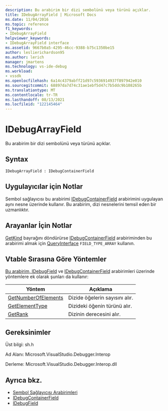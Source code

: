 ```yaml
---
description: Bu arabirim bir dizi sembolünü veya türünü açıklar.
title: IDebugArrayField | Microsoft Docs
ms.date: 11/04/2016
ms.topic: reference
f1_keywords:
- IDebugArrayField
helpviewer_keywords:
- IDebugArrayField interface
ms.assetid: 9667b0a5-4295-46cc-9388-b75c1350be15
author: leslierichardson95
ms.author: lerich
manager: jmartens
ms.technology: vs-ide-debug
ms.workload:
- vssdk
ms.openlocfilehash: 6a14c4379abff21d97c5936914937f897942e010
ms.sourcegitcommit: 68897da7d74c31ae1ebf5d47c7b5ddc9b108265b
ms.translationtype: MT
ms.contentlocale: tr-TR
ms.lasthandoff: 08/13/2021
ms.locfileid: "122145464"
---
```

# <a name="idebugarrayfield"></a>IDebugArrayField
Bu arabirim bir dizi sembolünü veya türünü açıklar.

## <a name="syntax"></a>Syntax

```
IDebugArrayField : IDebugContainerField
```

## <a name="notes-for-implementers"></a>Uygulayıcılar için Notlar
 Sembol sağlayıcısı bu arabirimi [IDebugContainerField](../../../extensibility/debugger/reference/idebugcontainerfield.md) arabirimini uygulayan aynı nesne üzerinde kullanır. Bu arabirim, dizi nesnelerini temsil eden bir uzmanlıktır.

## <a name="notes-for-callers"></a>Arayanlar İçin Notlar
 [GetKind](../../../extensibility/debugger/reference/idebugfield-getkind.md) bayrağını döndürürse [IDebugContainerField](../../../extensibility/debugger/reference/idebugcontainerfield.md) arabiriminden bu arabirimi almak için [QueryInterface](/cpp/atl/queryinterface) `FIELD_TYPE_ARRAY` kullanın.

## <a name="methods-in-vtable-order"></a>Vtable Sırasına Göre Yöntemler
 [Bu arabirim, IDebugField](../../../extensibility/debugger/reference/idebugfield.md) ve [IDebugContainerField](../../../extensibility/debugger/reference/idebugcontainerfield.md) arabirimleri üzerinde yöntemlere ek olarak şunları da kullanır:

|Yöntem|Açıklama|
|------------|-----------------|
|[GetNumberOfElements](../../../extensibility/debugger/reference/idebugarrayfield-getnumberofelements.md)|Dizide öğelerin sayısını alır.|
|[GetElementType](../../../extensibility/debugger/reference/idebugarrayfield-getelementtype.md)|Dizideki öğenin türünü alır.|
|[GetRank](../../../extensibility/debugger/reference/idebugarrayfield-getrank.md)|Dizinin derecesini alır.|

## <a name="requirements"></a>Gereksinimler
 Üst bilgi: sh.h

 Ad Alanı: Microsoft.VisualStudio.Debugger.Interop

 Derleme: Microsoft.VisualStudio.Debugger.Interop.dll

## <a name="see-also"></a>Ayrıca bkz.
- [Sembol Sağlayıcısı Arabirimleri](../../../extensibility/debugger/reference/symbol-provider-interfaces.md)
- [IDebugContainerField](../../../extensibility/debugger/reference/idebugcontainerfield.md)
- [IDebugField](../../../extensibility/debugger/reference/idebugfield.md)
